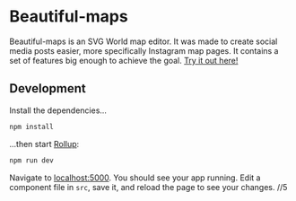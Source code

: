 # Beautiful-maps

Beautiful-maps is an SVG World map editor. It was made to create social media posts easier, more specifically Instagram map pages. It contains a set of features big enough to achieve the goal. [Try it out here!](https://anovokmet.github.io/Beautiful-maps/)

## Development

Install the dependencies...

```bash
npm install
```

...then start [Rollup](https://rollupjs.org):

```bash
npm run dev
```

Navigate to [localhost:5000](http://localhost:5000). You should see your app running. Edit a component file in `src`, save it, and reload the page to see your changes.
//5